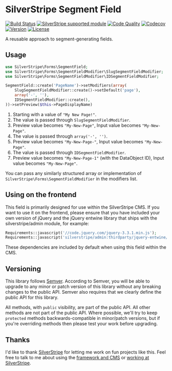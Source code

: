 # SilverStripe Segment Field

[![Build Status](http://img.shields.io/travis/silverstripe/silverstripe-segment-field.svg)](https://travis-ci.org/silverstripe/silverstripe-segment-field)
[![SilverStripe supported module](https://img.shields.io/badge/silverstripe-supported-0071C4.svg)](https://www.silverstripe.org/software/addons/silverstripe-commercially-supported-module-list/)
[![Code Quality](http://img.shields.io/scrutinizer/g/silverstripe/silverstripe-segment-field.svg)](https://scrutinizer-ci.com/g/silverstripe/silverstripe-segment-field)
[![Codecov](https://img.shields.io/codecov/c/github/silverstripe/silverstripe-segment-field.svg)](https://codecov.io/github/silverstripe/silverstripe-segment-field/)
[![Version](http://img.shields.io/packagist/v/silverstripe/segment-field.svg)](https://packagist.org/packages/silverstripe/segment-field)
[![License](http://img.shields.io/packagist/l/silverstripe/segment-field.svg)](license.md)

A reusable approach to segment-generating fields.

## Usage

```php
use SilverStripe\Forms\SegmentField;
use SilverStripe\Forms\SegmentFieldModifier\SlugSegmentFieldModifier;
use SilverStripe\Forms\SegmentFieldModifier\IDSegmentFieldModifier;

SegmentField::create('PageName')->setModifiers(array(
    SlugSegmentFieldModifier::create()->setDefault('page'),
    array('-', ''),
    IDSegmentFieldModifier::create(),
))->setPreview($this->PageDisplayName)
```

1. Starting with a value of `"My New Page!"`.
2. The value is passed through `SlugSegmentFieldModifier`.
3. Preview value becomes `"My-New-Page"`, Input value becomes `"My-New-Page"`.
4. The value is passed through `array('-', '')`.
5. Preview value becomes `"My-New-Page-"`, Input value becomes `"My-New-Page"`.
6. The value is passed through `IDSegmentFieldModifier`.
7. Preview value becomes `"My-New-Page-1"` (with the DataObject ID), Input value becomes `"My-New-Page"`.

You can pass any similarly structured array or implementation of `SilverStripe\Forms\SegmentFieldModifier` in the modifiers list.

## Using on the frontend

This field is primarily designed for use within the SilverStripe CMS. If you want to use it on the frontend, please
ensure that you have included your own version of jQuery and the jQuery entwine library that ships with the
silverstripe/admin module, for example:

```php
Requirements::javascript('//code.jquery.com/jquery-3.3.1.min.js');
Requirements::javascript('silverstripe/admin:thirdparty/jquery-entwine/dist/jquery.entwine-dist.js');
```

These dependencies are included by default when using this field within the CMS.

## Versioning

This library follows [Semver](http://semver.org). According to Semver, you will be able to upgrade to any minor or patch version of this library without any breaking changes to the public API. Semver also requires that we clearly define the public API for this library.

All methods, with `public` visibility, are part of the public API. All other methods are not part of the public API. Where possible, we'll try to keep `protected` methods backwards-compatible in minor/patch versions, but if you're overriding methods then please test your work before upgrading.

## Thanks

I'd like to thank [SilverStripe](http://www.silverstripe.com) for letting me work on fun projects like this. Feel free to talk to me about using the [framework and CMS](http://www.silverstripe.org) or [working at SilverStripe](http://www.silverstripe.com/who-we-are/#careers).
